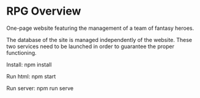 # RPG Overview
One-page website featuring the management of a team of fantasy heroes.

The database of the site is managed independently of the website. These two services need to be launched in order to guarantee the proper functioning.

Install:
npm install

Run html:
    npm start

Run server:
    npm run serve
